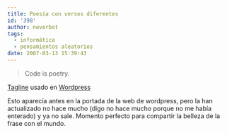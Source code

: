 ```yaml
---
title: Poesía con versos diferentes
id: '398'
author: neverbot
tags:
  - informática
  - pensamientos aleatorios
date: 2007-03-13 15:39:43
---
```


> Code is poetry.

[Tagline](http://en.wikipedia.org/wiki/Tagline) usado en [Wordpress](http://wordpress.com/)

Esto aparecía antes en la portada de la web de wordpress, pero la han actualizado no hace mucho (digo no hace mucho porque no me había enterado) y ya no sale. Momento perfecto para compartir la belleza de la frase con el mundo.